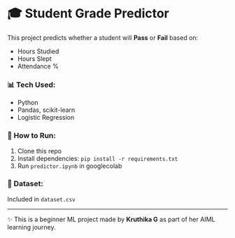 # 🎓 Student Grade Predictor

This project predicts whether a student will **Pass** or **Fail** based on:

- Hours Studied
- Hours Slept
- Attendance %

### 📊 Tech Used:
- Python
- Pandas, scikit-learn
- Logistic Regression

### 🚀 How to Run:
1. Clone this repo
2. Install dependencies: `pip install -r requirements.txt`
3. Run `predictor.ipynb` in googlecolab

### 📁 Dataset:
Included in `dataset.csv`

---

✨ This is a beginner ML project made by **Kruthika G** as part of her AIML learning journey.
